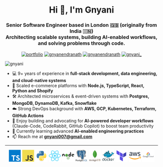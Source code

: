 <h1 align="center">Hi 👋, I'm Gnyani</h1>
<h3 align="center">
Senior Software Engineer based in London 🇬🇧 (originally from India 🇮🇳)<br/>
Architecting scalable systems, building AI-enabled workflows, and solving problems through code.
</h3>
<p align="center">
<a href="https://gnyani.ai/meet" target="blank"><img align="center" src="https://cdn.jsdelivr.net/npm/simple-icons@3.0.1/icons/googlechrome.svg" alt="portfolio" height="20" width="20" /></a>
<a href="https://twitter.com/gnyanendranath" target="blank"><img align="center" src="https://cdn.jsdelivr.net/npm/simple-icons@3.0.1/icons/twitter.svg" alt="gnyanendranath" height="20" width="20" /></a>
<a href="https://linkedin.com/in/gnyanendranath" target="blank"><img align="center" src="https://cdn.jsdelivr.net/npm/simple-icons@3.0.1/icons/linkedin.svg" alt="gnyanendranath" height="20" width="20" /></a>
<a href="https://instagram.com/gnyani_" target="blank"><img align="center" src="https://cdn.jsdelivr.net/npm/simple-icons@3.0.1/icons/instagram.svg" alt="gnyani_" height="20" width="20" /></a>
</p>
<p align="left"> <img src="https://komarev.com/ghpvc/?username=gnyani" alt="gnyani" /> </p>

- 💻 9+ years of experience in **full-stack development, data engineering, and cloud-native systems**
- 🚀 Scaled e-commerce platforms with **Node.js, TypeScript, React, Python and Shopify**
- 🛠️ Architected microservices & event-driven systems with **Postgres, MongoDB, DynamoDB, Kafka, Snowflake**
- ☁️ Strong DevOps background with **AWS, GCP, Kubernetes, Terraform, GitHub Actions**
- 🤖 Enjoy building and advocating for **AI-powered developer workflows** (Claude-Code, CodeRabbit, GitHub Copilot) to boost team productivity
- 🌱 Currently learning advanced **AI-enabled engineering practices**
- 📫 Reach me at **gnyani007@gmail.com**

---

<p align="center">
<img src="https://raw.githubusercontent.com/devicons/devicon/master/icons/typescript/typescript-original.svg" alt="typescript" width="40" height="40"/>
<img src="https://raw.githubusercontent.com/devicons/devicon/master/icons/javascript/javascript-original.svg" alt="javascript" width="40" height="40"/>
<img src="https://raw.githubusercontent.com/devicons/devicon/master/icons/python/python-original.svg" alt="python" width="40" height="40"/>
<img src="https://raw.githubusercontent.com/devicons/devicon/master/icons/react/react-original.svg" alt="react" width="40" height="40"/>
<img src="https://raw.githubusercontent.com/devicons/devicon/master/icons/nodejs/nodejs-original-wordmark.svg" alt="nodejs" width="40" height="40"/>
<img src="https://raw.githubusercontent.com/devicons/devicon/master/icons/postgresql/postgresql-original-wordmark.svg" alt="postgresql" width="40" height="40"/>
<img src="https://raw.githubusercontent.com/devicons/devicon/master/icons/mongodb/mongodb-original-wordmark.svg" alt="mongodb" width="40" height="40"/>
<img src="https://raw.githubusercontent.com/devicons/devicon/master/icons/docker/docker-original-wordmark.svg" alt="docker" width="40" height="40"/>
<img src="https://raw.githubusercontent.com/devicons/devicon/master/icons/terraform/terraform-original.svg" alt="terraform" width="40" height="40"/>
<img src="https://raw.githubusercontent.com/devicons/devicon/master/icons/amazonwebservices/amazonwebservices-original-wordmark.svg" alt="aws" width="40" height="40"/>
<img src="https://raw.githubusercontent.com/devicons/devicon/master/icons/googlecloud/googlecloud-original-wordmark.svg" alt="gcp" width="40" height="40"/>
</p>
